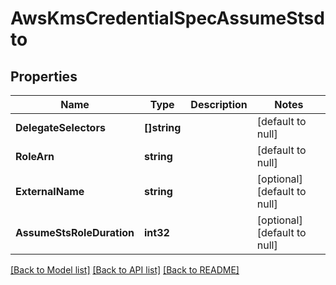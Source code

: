 # AwsKmsCredentialSpecAssumeStsdto

## Properties
Name | Type | Description | Notes
------------ | ------------- | ------------- | -------------
**DelegateSelectors** | **[]string** |  | [default to null]
**RoleArn** | **string** |  | [default to null]
**ExternalName** | **string** |  | [optional] [default to null]
**AssumeStsRoleDuration** | **int32** |  | [optional] [default to null]

[[Back to Model list]](../README.md#documentation-for-models) [[Back to API list]](../README.md#documentation-for-api-endpoints) [[Back to README]](../README.md)

